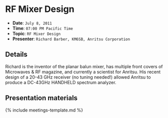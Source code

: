 # RF Mixer Design

* **Date**: `July 8, 2011`
* **Time**: `07:00 PM Pacific Time`
* **Topic**: `RF Mixer Design`
* **Presenter**: `Richard Barber, KM6SB, Anritsu Corporation`

## Details
Richard is the inventor of the planar balun mixer, has multiple front covers of Microwaves & RF magazine, and currently a scientist for Anritsu.  His recent design of a 20-43 GHz receiver (no tuning needed!) allowed Anritsu to produce a DC-43GHz HANDHELD spectrum analyzer.

## Presentation materials

{% include meetings-template.md %}

